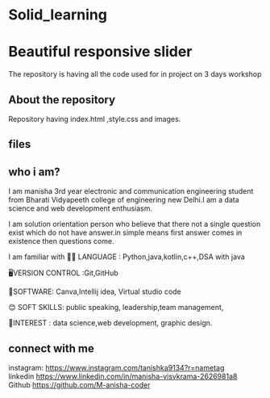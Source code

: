 

<h1>Solid_learning</h1>
<h1> Beautiful responsive slider</h1>
 The repository  is having all the code used for in project on 3 days workshop
 <h2>About the repository </h2>
 Repository having index.html ,style.css and images.
 <h2>files</h2>
 <h2>who i am?</h2>
<p>I am manisha 3rd year electronic and communication engineering student from Bharati Vidyapeeth college of engineering new Delhi.I am a data science and web development enthusiasm.</p>
<p>I am solution orientation person who believe that there not a single question exist which do not have answer.in simple means first answer comes in existence then questions come.</p>
<p>I am familiar with </p.
<p>🧑‍💻 LANGUAGE : Python,java,kotlin,c++,DSA with java</p>
<p.📊 WEB : HTML5,CSS3, javascript, bootstrap </p>
<p>🖥️VERSION CONTROL :Git,GitHub</p>
<p>📱SOFTWARE: Canva,Intellij idea, Virtual studio code</p>
<p>😊 SOFT SKILLS: public speaking, leadership,team management,</p>
<p>💫INTEREST : data science,web development, graphic design.</p>
<p.🤠 HOBBIES: Drawing, reading books, travelling, singing.</p>
 
 <h2>connect with me </h2>
 instagram:
 <a href="https://www.instagram.com/tanishka9134?r=nametag">https://www.instagram.com/tanishka9134?r=nametag</a><br>
 linkedin
 <a href="https://www.linkedin.com/in/manisha-visvkrama-2626981a8">https://www.linkedin.com/in/manisha-visvkrama-2626981a8</a><br>
 Github
 <a href="https://github.com/M-anisha-coder">https://github.com/M-anisha-coder</a><br>

